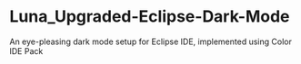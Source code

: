# Luna_Upgraded-Eclipse-Dark-Mode
An eye-pleasing dark mode setup for Eclipse IDE, implemented using Color IDE Pack
